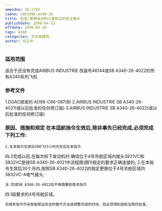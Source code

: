 ```yaml
---
amendno: 39-2192
cadno: CAD1998-A340-10
title: 检查/更换发动机火警和过热安全接头
publishdate: 1998-04-22
effdate: 1998-04-28
tags: A340
categories: 华东管理局
author: 何正华
---
```


### 适用范围 
适合于还没有完成AIRBUS INDUSTRIE 改装号46144或SB A340-26-4022的所有A340系列飞机

### 参考文件
1.DGAC颁发的 AD98-C66-087(B) 
2.AIRBUS
 INDUSTRIE SB A340-26-4021(或以后批准的任何修订版) 
3.AIRBUS
 INDUSTRIE SB A340-26-4022(或以后批准的任何修订版) 


### 原因、措施和规定 在本适航指令生效后,除非事先已经完成,必须完成下列工作: 
    1.在本指令生效后500飞行小时内并且在本指令
四.2完成以前,在每次拆下发动机时:确信位于4号吊舱区域内接头3821VC和3832VC是按SB A340-26-4021中流程图(图1)规定的要求正确连接的; 
    2.在本指令生效后30个月内,按照SB A340-26-4022的规定更换位于4号吊舱区域内3832VC-A电气接头; 

    注:完成SB A340-26-4022后不再需要检查本指令
四.1段要求的4号吊舱区域。 
  
    完成本指令可采取能保证安全的替代方法或调整完成的时间，但必须得到适航当局的批准。
